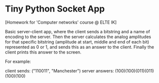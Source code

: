 # Tiny Python Socket App
[Homework for 'Computer networks' course @ ELTE IK]

Basic server-client app, where the client sends a bitstring and a name of encoding to the server.
Then the server calculates the analog amplitudes for that specific bitstring (amplitude at start, middle and end of each bit) represented as 0 or 1, and sends this as an answer to the client. Finally the client prints this answer to the screen.

For example:

client sends: ("110011", "Manchester")
server answers: (100)(100)(011)(011)(100)(100)
